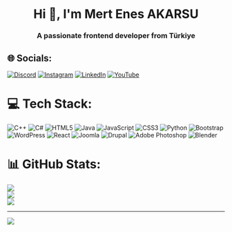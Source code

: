 
<h1 align="center">Hi 👋, I'm Mert Enes AKARSU</h1>
<h3 align="center">A passionate frontend developer from Türkiye</h3>


## 🌐 Socials:
[![Discord](https://img.shields.io/badge/Discord-%237289DA.svg?logo=discord&logoColor=white)](https://discord.gg/hypixeltr) [![Instagram](https://img.shields.io/badge/Instagram-%23E4405F.svg?logo=Instagram&logoColor=white)](https://instagram.com/by.mertenes) [![LinkedIn](https://img.shields.io/badge/LinkedIn-%230077B5.svg?logo=linkedin&logoColor=white)](https://linkedin.com/in/enes-akarsu0721) [![YouTube](https://img.shields.io/badge/YouTube-%23FF0000.svg?logo=YouTube&logoColor=white)](https://youtube.com/@MertEnes) 

# 💻 Tech Stack:
![C++](https://img.shields.io/badge/c++-%2300599C.svg?style=for-the-badge&logo=c%2B%2B&logoColor=white) ![C#](https://img.shields.io/badge/c%23-%23239120.svg?style=for-the-badge&logo=csharp&logoColor=white) ![HTML5](https://img.shields.io/badge/html5-%23E34F26.svg?style=for-the-badge&logo=html5&logoColor=white) ![Java](https://img.shields.io/badge/java-%23ED8B00.svg?style=for-the-badge&logo=openjdk&logoColor=white) ![JavaScript](https://img.shields.io/badge/javascript-%23323330.svg?style=for-the-badge&logo=javascript&logoColor=%23F7DF1E) ![CSS3](https://img.shields.io/badge/css3-%231572B6.svg?style=for-the-badge&logo=css3&logoColor=white) ![Python](https://img.shields.io/badge/python-3670A0?style=for-the-badge&logo=python&logoColor=ffdd54) ![Bootstrap](https://img.shields.io/badge/bootstrap-%238511FA.svg?style=for-the-badge&logo=bootstrap&logoColor=white) ![WordPress](https://img.shields.io/badge/WordPress-%23117AC9.svg?style=for-the-badge&logo=WordPress&logoColor=white) ![React](https://img.shields.io/badge/react-%2320232a.svg?style=for-the-badge&logo=react&logoColor=%2361DAFB) ![Joomla](https://img.shields.io/badge/joomla-%235091CD.svg?style=for-the-badge&logo=joomla&logoColor=white) ![Drupal](https://img.shields.io/badge/drupal-%230678BE.svg?style=for-the-badge&logo=drupal&logoColor=white) ![Adobe Photoshop](https://img.shields.io/badge/adobe%20photoshop-%2331A8FF.svg?style=for-the-badge&logo=adobe%20photoshop&logoColor=white) ![Blender](https://img.shields.io/badge/blender-%23F5792A.svg?style=for-the-badge&logo=blender&logoColor=white)
# 📊 GitHub Stats:
![](https://github-readme-stats.vercel.app/api?username=MertEnesAKARSU&theme=highcontrast&hide_border=true&include_all_commits=false&count_private=false)<br/>
![](https://github-readme-streak-stats.herokuapp.com/?user=MertEnesAKARSU&theme=highcontrast&hide_border=true)<br/>
![](https://github-readme-stats.vercel.app/api/top-langs/?username=MertEnesAKARSU&theme=highcontrast&hide_border=true&include_all_commits=false&count_private=false&layout=compact)

---
[![](https://visitcount.itsvg.in/api?id=MertEnesAKARSU&icon=5&color=12)](https://visitcount.itsvg.in)

<!-- Proudly created with GPRM ( https://gprm.itsvg.in ) -->
